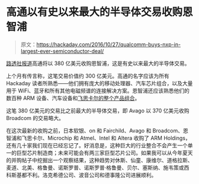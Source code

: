 # 高通以有史以来最大的半导体交易收购恩智浦

> 原文：<https://hackaday.com/2016/10/27/qualcomm-buys-nxp-in-largest-ever-semiconductor-deal/>

[路透社报道](http://www.reuters.com/article/us-nxpsemiconductors-m-a-qualcomm-idUSKCN12R1AW)高通将以 380 亿美元收购恩智浦，这是有史以来最大的半导体交易。

上个月有传言称，这笔交易价值约 300 亿美元。高通的名字应该为所有 Hackaday 读者所熟悉——他们拥有庞大的移动处理器、汽车芯片组合，以及大量用于 WiFi、蓝牙和所有其他电磁频谱的连接解决方案。恩智浦还应该熟悉他们的数百种 ARM 设备、汽车设备和[飞思卡尔的整个产品组合](http://hackaday.com/2015/03/02/nxp-freescale-merge/)。

这笔 380 亿美元的交易比之前最大的半导体交易，即 Avago 以 370 亿美元收购 Broadcom 的交易略大。

在这次最新的收购之前，日本软银、on 和 Fairchild、Avago 和 Broadcom、恩智浦和飞思卡尔、Microchip 和 Atmel、Intel 和 Altera 收购了 ARM Holdings，还有几十家我们现在已经忘记了。好消息是，这种巨大的行业整合不会产生一个单一的巨型芯片制造商；未来可能会有两三家巨型芯片公司。如果我可以从今年夏天的并购帖子中挖掘出一个观察结果，这种趋势对休斯、仙童、康维尔、道格拉斯、麦道、北美、格鲁曼、诺斯罗普、诺斯罗普·格鲁曼、贝尔、塞斯纳、施韦策或西科斯基都不利。洛克希德公司、波音公司和德事隆公司进展顺利。